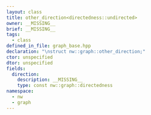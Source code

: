 ```yaml
---
layout: class
title: other_direction<directedness::undirected>
owner: __MISSING__
brief: __MISSING__
tags:
  - class
defined_in_file: graph_base.hpp
declaration: "\nstruct nw::graph::other_direction;"
ctor: unspecified
dtor: unspecified
fields:
  direction:
    description: __MISSING__
    type: const nw::graph::directedness
namespace:
  - nw
  - graph
---
```


```{index}  other_direction<directedness::undirected>
```

